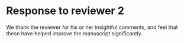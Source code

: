 # Response to reviewer 2

We thank the reviewer for his or her insightful comments, and feel that these
have helped improve the manuscript significantly.
